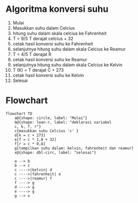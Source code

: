 # Algoritma konversi suhu
1. Mulai
2. Masukkan suhu dalam Celcius
3. hitung suhu dalam skala celcius ke Fahrenheit 
4. T = 9/5 T derajat celcius + 32
5. cetak hasil konversi suhu ke Fahrenheit
6. selanjutnya hitung suhu dalam skala Celcius ke Reamur
7. T = 4/5 T derajat R
8. cetak hasil konversi suhu ke Reamur
9. selanjutnya hitung suhu dalam skala Celcius ke Kelvin
10. T (K) = T derajat C + 273
11. cetak hasil konversi suhu ke Kelvin  
12. Selesai

# Flowchart
```mermaid
flowchart TD
    a@{shape: circle, label: "Mulai"}
    b@{shape: lean-r, label: "deklarasi variabel 
    c, k, f, r"}
    c{masukkan suhu Celcius 'c' }
    d[k = c + 273]
    e[f = c * 1,8 + 32]
    f[r = c * 0,8]
    g[tampilkan suhu dalam: kelvin, fahrenheit dan reamur]
    x@{shape: dbl-circ, label: "selesai"}

    a --> b
    b --> c
    c ---->|kelvin| d
    c ---->|fahrenheit| e
    c ---->|reamur| f
    f ----> g
    d ----> g
    e ----> g
    g --> x

``` 
